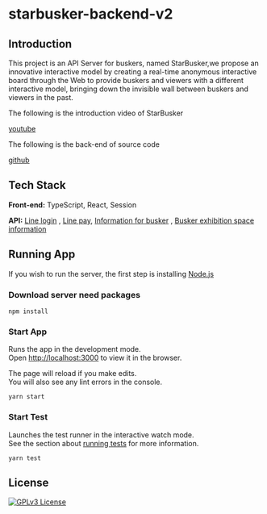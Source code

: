 # starbusker-backend-v2
## Introduction
This project is an API Server for buskers, named StarBusker,we propose an innovative interactive model by creating a real-time anonymous interactive board through the Web to provide buskers and viewers with a different interactive model, 
bringing down the invisible wall between buskers and viewers in the past.

The following is the introduction video of StarBusker

[youtube](https://www.youtube.com/watch?v=5EMPqfQ8q2A&ab_channel=%E7%BE%85%E5%A3%AB%E6%AC%BD)



The following is the back-end of source code

[github]()
## Tech Stack

**Front-end:** TypeScript, React, Session

**API:** [Line login](https://developers.line.biz/zh-hant/)
, [Line pay](https://developers.line.biz/zh-hant/), [Information for busker](https://opendata.culture.tw/frontsite/openData/detail?datasetId=539)
, [Busker exhibition space information](https://opendata.culture.tw/frontsite/openData/detail?datasetId=540)


## Running App
If you wish to run the server, the first step is installing [Node.js](https://nodejs.org/en/)
### Download server need packages
```
npm install
```
### Start App

Runs the app in the development mode.\
Open [http://localhost:3000](http://localhost:3000) to view it in the browser.

The page will reload if you make edits.\
You will also see any lint errors in the console.
```
yarn start
```
### Start Test

Launches the test runner in the interactive watch mode.\
See the section about [running tests](https://facebook.github.io/create-react-app/docs/running-tests) for more information.
```
yarn test
```
## License
[![GPLv3 License](https://img.shields.io/badge/License-GPL%20v3-yellow.svg)](https://opensource.org/licenses/)
